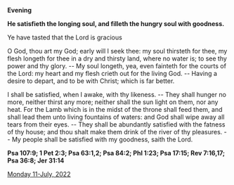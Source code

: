**Evening**

**He satisfieth the longing soul, and filleth the hungry soul with goodness.**
 
Ye have tasted that the Lord is gracious
 
O God, thou art my God; early will I seek thee: my soul thirsteth for thee, my flesh longeth for thee in a dry and thirsty land, where no water is; to see thy power and thy glory. -- My soul longeth, yea, even fainteth for the courts of the Lord: my heart and my flesh crieth out for the living God. -- Having a desire to depart, and to be with Christ; which is far better.
 
I shall be satisfied, when I awake, with thy likeness. -- They shall hunger no more, neither thirst any more; neither shall the sun light on them, nor any heat. For the Lamb which is in the midst of the throne shall feed them, and shall lead them unto living fountains of waters: and God shall wipe away all tears from their eyes. -- They shall be abundantly satisfied with the fatness of thy house; and thou shalt make them drink of the river of thy pleasures. -- My people shall be satisfied with my goodness, saith the Lord.  

**Psa 107:9; 1 Pet 2:3; Psa 63:1,2; Psa 84:2; Phl 1:23; Psa 17:15; Rev 7:16,17; Psa 36:8; Jer 31:14**

[Monday 11-July, 2022](https://t.me/daily_light)
